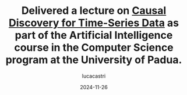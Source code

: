 ---
title: Delivered a lecture on <a class="ext_link" href="https://docs.google.com/presentation/d/1uaveDbg5Lhnld_S-zsU1IFHbXWftBXklFhi2TF5Fd1c/edit?usp=sharing">Causal Discovery for Time-Series Data</a> as part of the Artificial Intelligence course in the Computer Science program at the University of Padua.
layout: post
date: 2024-11-26
tag: causal_discovery_lecture_2024_11_26
headerImage: false
updates: true
hidden: true # don't count this post in blog pagination
description: "Causal Discovery for Time Series Lecture"
category: update
author: lucacastri
externalLink: false
---